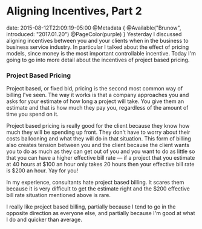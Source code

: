 # Aligning Incentives, Part 2
date: 2015-08-12T22:09:19-05:00
@Metadata {
  @Available("Brunow", introduced: "2017.01.20")
  @PageColor(purple)
}
Yesterday I discussed aligning incentives between you and your clients when in the business to business service industry. In particular I talked about the effect of pricing models, since money is the most important controllable incentive. Today I'm going to go into more detail about the incentives of project based pricing.

### Project Based Pricing

Project based, or fixed bid, pricing is the second most common way of billing I've seen. The way it works is that a company approaches you and asks for your estimate of how long a project will take. You give them an estimate and that is how much they pay you, regardless of the amount of time you spend on it.

Project based pricing is really good for the client because they know how much they will be spending up front. They don't have to worry about their costs ballooning and what they will do in that situation. This form of billing also creates tension between you and the client because the client wants you to do as much as they can get out of you and you want to do as little so that you can have a higher effective bill rate &mdash; if a project that you estimate at 40 hours at $100 an hour only takes 20 hours then your effective bill rate is $200 an hour. Yay for you!

In my experience, consultants hate project based billing. It scares them because it is very difficult to get the estimate right and the $200 effective bill rate situation mentioned above is rare.

I really like project based billing, partially because I tend to go in the opposite direction as everyone else, and partially because I'm good at what I do and quicker than average.
